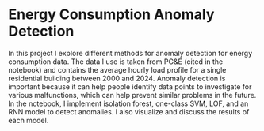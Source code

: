 # Energy Consumption Anomaly Detection
In this project I explore different methods for anomaly detection for energy consumption data. The data I use is taken from PG&E (cited in the notebook) and contains the average hourly load profile for a single residential building between 2000 and 2024. Anomaly detection is important because it can help people identify data points to investigate for various malfunctions, which can help prevent similar problems in the future. In the notebook, I implement isolation forest, one-class SVM, LOF, and an RNN model to detect anomalies. I also visualize and discuss the results of each model.
